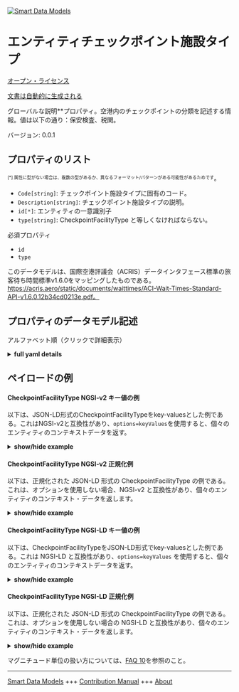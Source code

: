 <!-- 10-Header -->    
[![Smart Data Models](https://smartdatamodels.org/wp-content/uploads/2022/01/SmartDataModels_logo.png "Logo")](https://smartdatamodels.org)    
エンティティチェックポイント施設タイプ    
===================<!-- /10-Header -->    
<!-- 15-License -->    
[オープン・ライセンス](https://github.com/smart-data-models//dataModel.ACRIS/blob/master/CheckpointFacilityType/LICENSE.md)    
[文書は自動的に生成される](https://docs.google.com/presentation/d/e/2PACX-1vTs-Ng5dIAwkg91oTTUdt8ua7woBXhPnwavZ0FxgR8BsAI_Ek3C5q97Nd94HS8KhP-r_quD4H0fgyt3/pub?start=false&loop=false&delayms=3000#slide=id.gb715ace035_0_60)    
<!-- /15-License -->    
<!-- 20-Description -->    
グローバルな説明**プロパティ。空港内のチェックポイントの分類を記述する情報。値は以下の通り：保安検査、税関。    
バージョン: 0.0.1    
<!-- /20-Description -->    
<!-- 30-PropertiesList -->    
## プロパティのリスト    
<sup><sub>[*] 属性に型がない場合は、複数の型があるか、異なるフォーマット/パターンがある可能性があるためです</sub></sup>。    
- `Code[string]`: チェックポイント施設タイプに固有のコード。  - `Description[string]`: チェックポイント施設タイプの説明。  - `id[*]`: エンティティの一意識別子  - `type[string]`: CheckpointFacilityType と等しくなければならない。  <!-- /30-PropertiesList -->    
<!-- 35-RequiredProperties -->    
必須プロパティ    
- `id`  - `type`  <!-- /35-RequiredProperties -->    
<!-- 40-RequiredProperties -->    
このデータモデルは、国際空港評議会（ACRIS）データインタフェース標準の旅客待ち時間標準v1.6.0をマッピングしたものである。https://acris.aero/static/documents/waittimes/ACI-Wait-Times-Standard-API-v1.6.0.12b34cd0213e.pdf。    
<!-- /40-RequiredProperties -->    
<!-- 50-DataModelHeader -->    
## プロパティのデータモデル記述    
アルファベット順（クリックで詳細表示）    
<!-- /50-DataModelHeader -->    
<!-- 60-ModelYaml -->    
<details><summary><strong>full yaml details</strong></summary>      
```yaml    
CheckpointFacilityType:      
  description: 'Property. Information that describes the classification for a Checkpoint in an Airport. Values are: Security Screening, Customs.'      
  properties:      
    Code:      
      description: Unique code for the Checkpoint Facility Type.      
      type: string      
      x-ngsi:      
        type: Property      
    Description:      
      description: Description of the Checkpoint Facility Type.      
      type: string      
      x-ngsi:      
        type: Property      
    id:      
      anyOf:      
        - description: Identifier format of any NGSI entity      
          maxLength: 256      
          minLength: 1      
          pattern: ^[\w\-\.\{\}\$\+\*\[\]`|~^@!,:\\]+$      
          type: string      
          x-ngsi:      
            type: Property      
        - description: Identifier format of any NGSI entity      
          format: uri      
          type: string      
          x-ngsi:      
            type: Property      
      description: Unique identifier of the entity      
      x-ngsi:      
        type: Property      
    type:      
      description: It must be equal to CheckpointFacilityType.      
      enum:      
        - CheckpointFacilityType      
      type: string      
      x-ngsi:      
        type: Property      
  required:      
    - id      
    - type      
  type: object      
  x-derived-from: https://acris.aero/static/documents/waittimes/ACI-Wait-Times-API-Specification-v1.6.0.1c4ec122da9a.yaml      
  x-disclaimer: 'Redistribution and use in source and binary forms, with or without modification, are permitted  provided that the license conditions are met. Copyleft (c) 2022 Contributors to Smart Data Models Program'      
  x-license-url: https://github.com/smart-data-models/dataModel.ACRIS/blob/master/CheckpointFacilityType/LICENSE.md      
  x-model-schema: https://smart-data-models.github.io/dataModel.ACRIS/CheckpointFacilityType/schema.json      
  x-model-tags: ACRIS      
  x-version: 0.0.1      
```    
</details>      
<!-- /60-ModelYaml -->    
<!-- 70-MiddleNotes -->    
<!-- /70-MiddleNotes -->    
<!-- 80-Examples -->    
## ペイロードの例    
#### CheckpointFacilityType NGSI-v2 キー値の例    
以下は、JSON-LD形式のCheckpointFacilityTypeをkey-valuesとした例である。これはNGSI-v2と互換性があり、`options=keyValues`を使用すると、個々のエンティティのコンテキストデータを返す。    
<details><summary><strong>show/hide example</strong></summary>      
```json  
{  
  "id": "urn:ngsi-ld:CheckpointFacilityType:id:DBOZ:17389826",  
  "type": "CheckpointFacilityType",  
  "Code": "code3",  
  "Description": ""  
}  
```  
</details>    
#### CheckpointFacilityType NGSI-v2 正規化例    
以下は、正規化された JSON-LD 形式の CheckpointFacilityType の例である。これは、オプションを使用しない場合、NGSI-v2 と互換性があり、個々のエンティティのコンテキスト・データを返します。    
<details><summary><strong>show/hide example</strong></summary>      
```json  
{  
  "id": "urn:ngsi-ld:CheckpointFacilityType:id:UCGJ:56843368",  
  "type": "CheckpointFacilityType",  
  "Code": {  
    "type": "Text",  
    "value": "code3"  
  },  
  "Description": {  
    "type": "Text",  
    "value": ""  
  }  
}  
```  
</details>    
#### CheckpointFacilityType NGSI-LD キー値の例    
以下は、CheckpointFacilityTypeをJSON-LD形式でkey-valuesとした例である。これは NGSI-LD と互換性があり、`options=keyValues` を使用すると、個々のエンティティのコンテキストデータを返す。    
<details><summary><strong>show/hide example</strong></summary>      
```json  
{  
  "id": "urn:ngsi-ld:CheckpointFacilityType:id:DBOZ:17389826",  
  "type": "CheckpointFacilityType",  
  "Code": "code3",  
  "Description": "",  
  "@context": [  
    "https://raw.githubusercontent.com/smart-data-models/dataModel.ACRIS/master/context.jsonld"  
  ]  
}  
```  
</details>    
#### CheckpointFacilityType NGSI-LD 正規化例    
以下は、正規化された JSON-LD 形式の CheckpointFacilityType の例である。これは、オプションを使用しない場合の NGSI-LD と互換性があり、個々のエンティティのコンテキスト・データを返します。    
<details><summary><strong>show/hide example</strong></summary>      
```json  
{  
    "id": "urn:ngsi-ld:CheckpointFacilityType:id:UCGJ:56843368",  
    "type": "CheckpointFacilityType",  
    "Code": {  
        "type": "Property",  
        "value": "code3"  
    },  
    "Description": {  
        "type": "Property",  
        "value": ""  
    },  
    "@context": [  
        "https://raw.githubusercontent.com/smart-data-models/dataModel.ACRIS/master/context.jsonld"  
    ]  
}  
```  
</details><!-- /80-Examples -->    
<!-- 90-FooterNotes -->    
<!-- /90-FooterNotes -->    
<!-- 95-Units -->    
マグニチュード単位の扱い方については、[FAQ 10](https://smartdatamodels.org/index.php/faqs/)を参照のこと。    
<!-- /95-Units -->    
<!-- 97-LastFooter -->    
---    
[Smart Data Models](https://smartdatamodels.org) +++ [Contribution Manual](https://bit.ly/contribution_manual) +++ [About](https://bit.ly/Introduction_SDM)<!-- /97-LastFooter -->    
